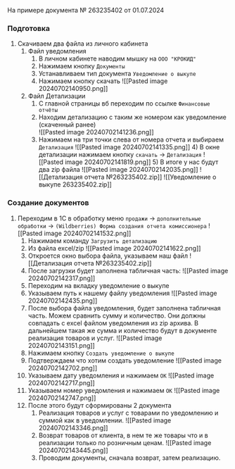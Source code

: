 На примере документа № 263235402 от 01.07.2024
### Подготовка 

1) Скачиваем два файла из личного кабинета 
	1) Файл уведомления
	   1) В личном кабинете наводим мышку на `ООО "КРОКИД"` 
	   2) Нажимаем кнопку `Документы`
	   3) Устанавливаем тип документа `Уведомление о выкупе`
	   4) Нажимаем кнопку скачать 
	      ![[Pasted image 20240702140950.png]]
	2) Файл Детализации 
		1) С главной страницы вб переходим по ссылке `Финансовые отчёты`
		2) Находим детализацию с таким же номером как уведомление (скаченный ранее)  
	   ![[Pasted image 20240702141236.png]]
	   3) Нажимаем на три точки слева от номера отчета и выбираем `Детализация`
	      ![[Pasted image 20240702141335.png]]
	      4) В окне детализации нажимаем кнопку `скачать` -> `Детализация`
	         ![[Pasted image 20240702141819.png]]
	         5) В итоге у нас будут два zip файла 
	            ![[Pasted image 20240702142035.png]]
				![[Детализация отчета №263235402.zip]]
				![[Уведомление о выкупе 263235402.zip]]

### Создание документов 

1) Переходим в 1С в обработку меню `продажи` -> `дополнительные обработки` -> `(Wildberries) Форма создания отчета комиссионера`
   ![[Pasted image 20240702141532.png]]
	1) Нажимаем команду `Загрузить детализацию`
	2) Из файла excel/zip
	   ![[Pasted image 20240702141622.png]]
	3) Откроется окно выбора файла, указываем наш файл ![[Детализация отчета №263235402.zip]]
	4) После загрузки будет заполнена табличная часть:
	   ![[Pasted image 20240702142317.png]]
	5) Переходим на вкладку уведомление о выкупе 
	6) Указываем путь к нашему файлу уведомления 
	   ![[Pasted image 20240702142435.png]]
	7) После выбора файла уведомления, будет заполнена табличная часть. Можем сравнить сумму и количество. Они должны совпадать с excel файлом уведомления из zip архива. В дальнейшем такая же сумма и количество будут в документе реализация товаров и услуг.
	   ![[Pasted image 20240702143151.png]]
	8) Нажимаем кнопку `Создать уведомление о выкупе`
	9) Подтверждаем что хотим создать уведомление 
	   ![[Pasted image 20240702142702.png]]
	10) Указываем дату уведомления и нажимаем `ОК`
	   ![[Pasted image 20240702142717.png]]
	11) Указываем номер уведомления и нажимаем `ОК`
	    ![[Pasted image 20240702142747.png]] 
	12) После этого будут сформированы 2 документа 
	    1) Реализация товаров и услуг с товарами по уведомлению и суммой как в уведомлении.
	       ![[Pasted image 20240702143346.png]] 
	    2) Возврат товаров от клиента, в нем те же товары что и в реализации только по розничным ценам. 
	       ![[Pasted image 20240702143445.png]]
	    3) Проводим документы, сначала возврат, затем реализацию. 

